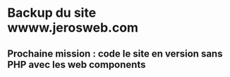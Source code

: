 # Backup du site wwww.jerosweb.com
## Prochaine mission : code le site en version sans PHP avec les web components
